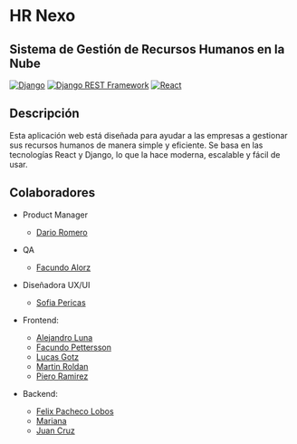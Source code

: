 # HR Nexo

## Sistema de Gestión de Recursos Humanos en la Nube

[![Django](https://img.shields.io/badge/Django-5.0.3-blue.svg)](https://www.djangoproject.com/)
[![Django REST Framework](https://img.shields.io/badge/Django%20REST%20Framework-v3.15.1-orange.svg)](https://www.django-rest-framework.org/)
[![React](https://img.shields.io/badge/React-18.2.0-blue.svg)](https://reactjs.org/)

## Descripción  

Esta aplicación web está diseñada para ayudar a las empresas a gestionar sus recursos humanos de manera simple y eficiente. Se basa en las tecnologías React y Django, lo que la hace moderna, escalable y fácil de usar.

## Colaboradores

- Product Manager
     - [Dario Romero](https://www.linkedin.com/in/dario-ricardo-romero/)

- QA

  - [Facundo Alorz]()

- Diseñadora UX/UI
  - [Sofia Pericas]() 

- Frontend:

  - [Alejandro Luna]()
  - [Facundo Pettersson]()
  - [Lucas Gotz]()
  - [Martin Roldan]()
  - [Piero Ramirez]()

- Backend:
  - [Felix Pacheco Lobos](https://www.linkedin.com/in/felix-pacheco-lobos/)
  - [Mariana ]()
  - [Juan Cruz ]()
